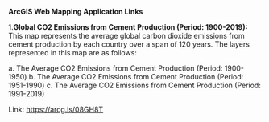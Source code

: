 **ArcGIS Web Mapping Application Links**

1.**Global CO2 Emissions from Cement Production (Period: 1900-2019):**
This map represents the average global carbon dioxide emissions from cement production by each country over a span of 120 years. The layers represented in this map are as follows:

a.	The Average CO2 Emissions from Cement Production (Period: 1900-1950)
b.	The Average CO2 Emissions from Cement Production (Period: 1951-1990)
c.	The Average CO2 Emissions from Cement Production (Period: 1991-2019)


Link: https://arcg.is/08GH8T
